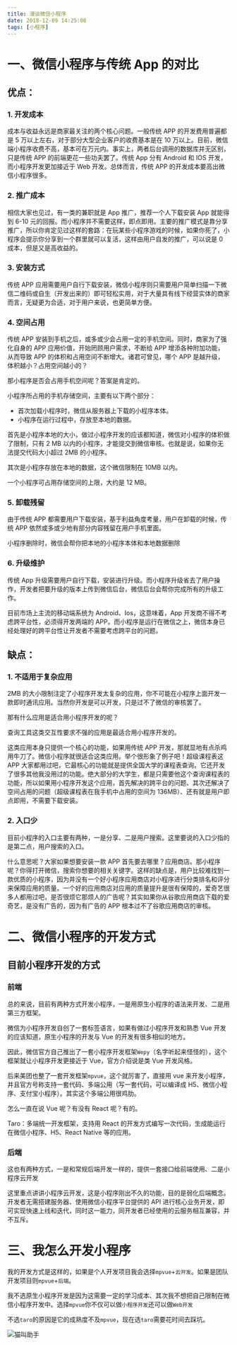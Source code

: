 ```yaml
---
title: 漫谈微信小程序
date: 2018-12-09 14:25:08
tags: [小程序]
---
```


# 一、微信小程序与传统 App 的对比

## 优点：

### 1. 开发成本

成本与收益永远是商家最关注的两个核心问题。一般传统 APP 的开发费用普遍都是 5 万以上左右，对于部分大型企业客户的收费基本是在 10 万以上。目前，微信端小程序收费不高，基本可在万元内。事实上，两者后台调用的数据库并无区别，只是传统 APP 的前端更花一些功夫罢了。传统 App 分有 Android 和 IOS 开发，而小程序开发更加接近于 Web 开发。总体而言，传统 APP 的开发成本要高出微信小程序很多。

### 2. 推广成本

相信大家也见过，有一类的兼职就是 App 推广，推荐一个人下载安装 App 就能得到 6-10 元的回报。而小程序并不需要这样，即点即用。主要的推广模式是靠分享推广，所以你肯定见过这样的套路：在玩某些小程序游戏的时候，如果你死了，小程序会提示你分享到一个群里就可以复活，这样由用户自发的推广，可以说是 0 成本，但是又是高收益的。

### 3. 安装方式

传统 APP 应用需要用户自行下载安装，微信小程序则只需要用户简单扫描一下微信二维码或自生（开发出来的）即可轻松实用，对于大量具有线下经营实体的商家而言，无疑更为合适，对于用户来说，也更简单方便。

### 4. 空间占用

传统 APP 安装到手机之后，或多或少会占用一定的手机空间。同时，商家为了强化自身的 APP 应用价值，开始罔顾用户需求，不断给 APP 增添各种附加功能，从而导致 APP 的体积和占用空间不断增大。诸君可曾见，哪个 APP 是越升级，体积越小？占用空间越小的？

那小程序是否会占用手机空间呢？答案是肯定的。

小程序所占用的手机存储空间，主要有以下两个部分：

- 首次加载小程序时，微信从服务器上下载的小程序本体。
- 小程序在运行过程中，存放至本地的数据。

首先是小程序本地的大小，做过小程序开发的应该都知道，微信对小程序的体积做了限制，只有 2 MB 以内的小程序，才能提交到微信审核。也就是说，如果你无法提交代码大小超过 2MB 的小程序。

其次是小程序存放在本地的数据，这个微信限制在 10MB 以内。

一个小程序可占用存储空间的上限，大约是 12 MB。

### 5. 卸载残留

由于传统 APP 都需要用户下载安装，基于利益角度考量，用户在卸载的时候，传统 APP 依然或多或少地有部分内容残留在用户手机里面。

小程序删除时，微信会帮你把本地的小程序本体和本地数据删除

### 6. 升级维护

传统 App 升级需要用户自行下载，安装进行升级。而小程序升级省去了用户操作，开发者把要升级的版本上传到微信后台，微信后台会帮你完成所有的升级工作。

目前市场上主流的移动端系统为 Android、Ios，这意味着，App 开发商不得不考虑跨平台性，必须得开发两端的 APP。而小程序是运行在微信之上，微信本身已经处理好的跨平台性让开发者不需要考虑跨平台的问题。

## 缺点：

### 1. 不适用于复杂应用

2MB 的大小限制注定了小程序开发太复杂的应用，你不可能在小程序上面开发一款即时通讯应用。当然你开发是可以开发，只是过不了微信的审核罢了。

那有什么应用是适合用小程序开发的呢？

查询工具这类交互性要求不强的应用是最适合用小程序开发的。

这类应用本身只提供一个核心的功能，如果用传统 APP 开发，那就显地有点杀鸡用牛刀了。微信小程序就很适合这类应用。举个很形象了例子吧！超级课程表这 APP 大家都用过吧，它最核心的功能就是提供全国大学的课程表查询。它还开发了很多其他我没用过的功能。绝大部分的大学生，都是只需要他这个查询课程表的功能，所以如果用小程序开发这个应用，首先解决的跨平台的问题、其次还解决了空间占用的问题（超级课程表在我手机中占用的空间为 136MB）、还有就是用户即点即用，不需要下载安装。

### 2. 入口少

目前小程序的入口主要有两种，一是分享、二是用户搜索。这里要说的入口少指的是第二点，用户搜索的入口。

什么意思呢？大家如果想要安装一款 APP 首先要去哪里？应用商店。那小程序呢？你得打开微信，搜索你想要的相关关键字。这样的缺点是，用户比较难找到一款优质的小程序，因为并没有一个好小程序应用商店对小程序进行分类排名和评分来保障应用的质量。一个好的应用商店对应用的质量提升是很有保障的，爱奇艺很多人都用过吧，是否很烦它那烦人的广告呢？其实如果你从谷歌应用商店下载的爱奇艺，是没有广告的，因为有广告的 APP 根本过不了谷歌应用商店的审核。

# 二、微信小程序的开发方式

## 目前小程序开发的方式

### 前端

总的来说，目前有两种方式开发小程序，一是用原生小程序的语法来开发、二是用第三方框架。

微信为小程序开发自创了一套标签语言，如果有做过小程序开发和熟悉 Vue 开发的应该知道，原生小程序的开发与 Vue 的开发有很多相似的地方。

因此，微信官方自己推出了一套小程序开发框架`Wepy`（名字听起来怪怪的），这个框架就让小程序开发更接近于 Vue，官方介绍说是类 Vue 开发风格。

后来美团也整了一套开发框架`mpvue`，这个就厉害了，直接用 vue 来开发小程序，并且官方号称支持一套代码、多端公用（写一套代码，可以编译成 H5、微信小程序、支付宝小程序）。其实这个多端公用很鸡肋。

怎么一直在说 Vue 呢？有没有 React 呢？有的。

Taro：多端统一开发框架，支持用 React 的开发方式编写一次代码，生成能运行在微信小程序、H5、React Native 等的应用。

### 后端

这也有两种方式，一是和常规后端开发一样的，提供一套接口给前端使用、二是小程序云开发

这里重点讲讲小程序云开发，这是小程序刚出不久的功能，目的是弱化后端概念。开发者无需搭建服务器、使用微信小程序平台提供的 API 进行核心业务开发，即可实现快速上线和迭代，同时这一能力，同开发者已经使用的云服务相互兼容，并不互斥。

# 三、我怎么开发小程序

我的开发方式是这样的，如果是个人开发项目我会选择`mpvue`+`云开发`。如果是团队开发项目则`mpvue`+`后端`。

我不选原生小程序开发是因为这需要一定的学习成本、其次我不想把自己限制在微信小程序开发中。选择`mpvue`你不仅可以做`小程序开发`还可以做`Web开发`

不选`taro`的原因是它的成熟度不及`mpvue`，现在选`taro`需要花时间去踩坑。

![猫叫助手](https://camo.githubusercontent.com/32afa7cb4169b88b97df5fc509efbc0f70429e45/68747470733a2f2f692e6c6f6c692e6e65742f323031382f31302f31302f356262646130613938396439652e6a7067)
